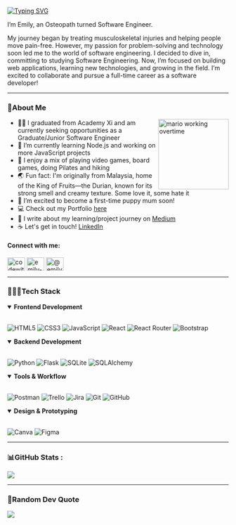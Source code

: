 [![Typing SVG](https://readme-typing-svg.herokuapp.com?font=Hanken+Grotesk&weight=500&letterSpacing=5px;&pause=1000&color=F0A6A4&multiline=true&width=435&lines=Hello%2C+%E4%BD%A0%E5%A5%BD%2C+Hai!+Welcome+to+my+profile+%F0%9F%91%8B%F0%9F%8F%BB)](https://git.io/typing-svg)

I’m Emily, an Osteopath turned Software Engineer.

My journey began by treating musculoskeletal injuries and helping people move pain-free. However, my passion for problem-solving and technology soon led me to the world of software engineering. I decided to dive in, committing to studying Software Engineering. Now, I’m focused on building web applications, learning new technologies, and growing in the field. I’m excited to collaborate and pursue a full-time career as a software developer!

---

### 💫About Me

<img align="right" height="160px" width="auto" src="https://user-images.githubusercontent.com/74038190/225813708-98b745f2-7d22-48cf-9150-083f1b00d6c9.gif" alt="mario working overtime"></a>

- 👨‍💻 I graduated from Academy Xi and am currently seeking opportunities as a Graduate/Junior Software Engineer
- 🌱 I’m currently learning Node.js and working on more JavaScript projects
- 👾 I enjoy a mix of playing video games, board games, doing Pilates and hiking
- 🌏 Fun fact: I'm originally from Malaysia, home of the King of Fruits—the Durian, known for its strong smell and creamy texture. Some love it, some hate it
- 🐾 I’m excited to become a first-time puppy mum soon!
- 💻 Check out my Portfolio [here](https://emilychewsh.github.io/emily-portfolio-website/)
- 📝 I write about my learning/project journey on [Medium](https://medium.com/@emilychew)
- ☕ Let's get in touch! [LinkedIn](https://www.linkedin.com/in/emily-csh/)

<h4>Connect with me:</h4>
<a href="https://twitter.com/codewithemilyc" target="blank"><img align="center" src="https://raw.githubusercontent.com/rahuldkjain/github-profile-readme-generator/master/src/images/icons/Social/twitter.svg" alt="codewithemilyc" height="30" width="40" /></a>
<a href="https://linkedin.com/in/emily-csh" target="blank"><img align="center" src="https://raw.githubusercontent.com/rahuldkjain/github-profile-readme-generator/master/src/images/icons/Social/linked-in-alt.svg" alt="emily-csh" height="30" width="40" /></a>
<a href="https://medium.com/@emilychew" target="blank"><img align="center" src="https://raw.githubusercontent.com/rahuldkjain/github-profile-readme-generator/master/src/images/icons/Social/medium.svg" alt="@emilychew" height="30" width="40" /></a>

---

### 👩🏻‍💻Tech Stack

<details open>
<summary><b>Frontend Development</b></summary>
<br>

![HTML5](https://img.shields.io/badge/html5-%23E34F26.svg?style=for-the-badge&logo=html5&logoColor=white)
![CSS3](https://img.shields.io/badge/css3-%231572B6.svg?style=for-the-badge&logo=css3&logoColor=white)
![JavaScript](https://img.shields.io/badge/javascript-%23323330.svg?style=for-the-badge&logo=javascript&logoColor=%23F7DF1E)
![React](https://img.shields.io/badge/react-%2320232a.svg?style=for-the-badge&logo=react&logoColor=%2361DAFB)
![React Router](https://img.shields.io/badge/React_Router-CA4245?style=for-the-badge&logo=react-router&logoColor=white)
![Bootstrap](https://img.shields.io/badge/Bootstrap-563D7C?style=for-the-badge&logo=bootstrap&logoColor=white)

</details>

<details open>
<summary><b>Backend Development</b></summary>
<br>

![Python](https://img.shields.io/badge/python-3670A0?style=for-the-badge&logo=python&logoColor=ffdd54)
![Flask](https://img.shields.io/badge/Flask-000000?style=for-the-badge&logo=Flask&logoColor=white)
![SQLite](https://img.shields.io/badge/SQLite-003B57?style=for-the-badge&logo=sqlite&logoColor=white)
![SQLAlchemy](https://img.shields.io/badge/sqlalchemy-D71F00?style=for-the-badge&logo=sqlalchemy&logoColor=white)

</details>

<details open>
<summary><b>Tools & Workflow</b></summary>
<br>

![Postman](https://img.shields.io/badge/Postman-FF6C37?style=for-the-badge&logo=postman&logoColor=white)
![Trello](https://img.shields.io/badge/Trello-%23026AA7.svg?style=for-the-badge&logo=Trello&logoColor=white)
![Jira](https://img.shields.io/badge/jira-%230A0FFF.svg?style=for-the-badge&logo=jira&logoColor=white)
![Git](https://img.shields.io/badge/git-%23F05033.svg?style=for-the-badge&logo=git&logoColor=white)
![GitHub](https://img.shields.io/badge/github-%23121011.svg?style=for-the-badge&logo=github&logoColor=white)

</details>

<details open>
<summary><b>Design & Prototyping</b></summary>
<br>

![Canva](https://img.shields.io/badge/Canva-%2300C4CC.svg?style=for-the-badge&logo=Canva&logoColor=white)
![Figma](https://img.shields.io/badge/figma-%23F24E1E.svg?style=for-the-badge&logo=figma&logoColor=white)

</details>

---

### 📊GitHub Stats :

![](https://github-readme-stats.vercel.app/api/top-langs/?username=emilychewsh&theme=rose&hide_border=false&include_all_commits=false&count_private=false&layout=compact)

---

### 💌Random Dev Quote

![](https://quotes-github-readme.vercel.app/api?type=horizontal&theme=light)
<br>

